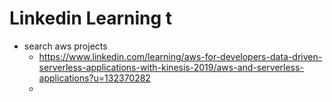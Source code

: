 # Linkedin Learning t
* search aws projects
  * https://www.linkedin.com/learning/aws-for-developers-data-driven-serverless-applications-with-kinesis-2019/aws-and-serverless-applications?u=132370282
  * 
